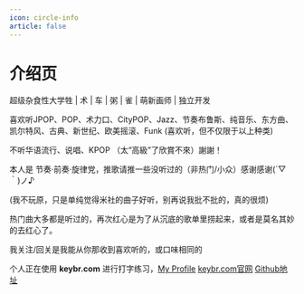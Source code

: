 ```yaml
---
icon: circle-info
article: false
---
```


# 介绍页

超级杂食性大学牲 | 术 | 车 | 粥 | 雀 | 萌新画师 | 独立开发

喜欢听JPOP、POP、术力口、CityPOP、Jazz、节奏布鲁斯、纯音乐、东方曲、凯尔特风、古典、新世纪、欧美摇滚、Funk (喜欢听，但不仅限于以上种类)

不听华语流行、说唱、KPOP （太“高級”了欣賞不來）謝謝！

本人是 节奏·前奏·旋律党，推歌请推一些没听过的（非热门/小众）感谢感谢(´▽｀)ノ♪ 

(我不玩原，只是单纯觉得米社的曲子好听，别再说我批不批的，真的很烦)

热门曲大多都是听过的，再次红心是为了从沉底的歌单里捞起来，或者是莫名其妙的去红心了。

我关注/回关是我能从你那收到喜欢听的，或口味相同的

个人正在使用 **keybr.com** 进行打字练习，[My Profile](https://www.keybr.com/zh-hans/profile/63ci3fn) [keybr.com官网](https://www.keybr.com/) [Github地址](https://github.com/aradzie/keybr.com)
